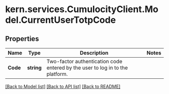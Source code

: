# kern.services.CumulocityClient.Model.CurrentUserTotpCode

## Properties

Name | Type | Description | Notes
------------ | ------------- | ------------- | -------------
**Code** | **string** | Two-factor authentication code entered by the user to log in to the platform. | 

[[Back to Model list]](../README.md#documentation-for-models) [[Back to API list]](../README.md#documentation-for-api-endpoints) [[Back to README]](../README.md)

